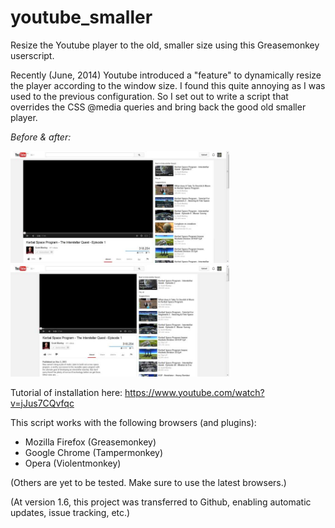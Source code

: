 youtube_smaller
===============

Resize the Youtube player to the old, smaller size using this Greasemonkey userscript.

Recently (June, 2014) Youtube introduced a "feature" to dynamically resize the player according to the window size. I found this quite annoying as I was used to the previous configuration. So I set out to write a script that overrides the CSS @media queries and bring back the good old smaller player.

*Before & after:*

<img src="img/before.jpg" width="350" title="Before">
<img src="img/after.jpg" width="350" title="After">

Tutorial of installation here: https://www.youtube.com/watch?v=jJus7CQvfqc

This script works with the following browsers (and plugins):

* Mozilla Firefox (Greasemonkey)
* Google Chrome (Tampermonkey)
* Opera (Violentmonkey)

(Others are yet to be tested. Make sure to use the latest browsers.)

(At version 1.6, this project was transferred to Github, enabling automatic updates, issue tracking, etc.)